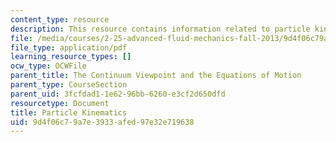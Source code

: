 ```yaml
---
content_type: resource
description: This resource contains information related to particle kinematics.
file: /media/courses/2-25-advanced-fluid-mechanics-fall-2013/9d4f06c79a7e3933afed97e32e719638_MIT2_25F13_Part_Kinemat.pdf
file_type: application/pdf
learning_resource_types: []
ocw_type: OCWFile
parent_title: The Continuum Viewpoint and the Equations of Motion
parent_type: CourseSection
parent_uid: 3fcfdad1-1e62-96bb-6260-e3cf2d650dfd
resourcetype: Document
title: Particle Kinematics
uid: 9d4f06c7-9a7e-3933-afed-97e32e719638
---
```

